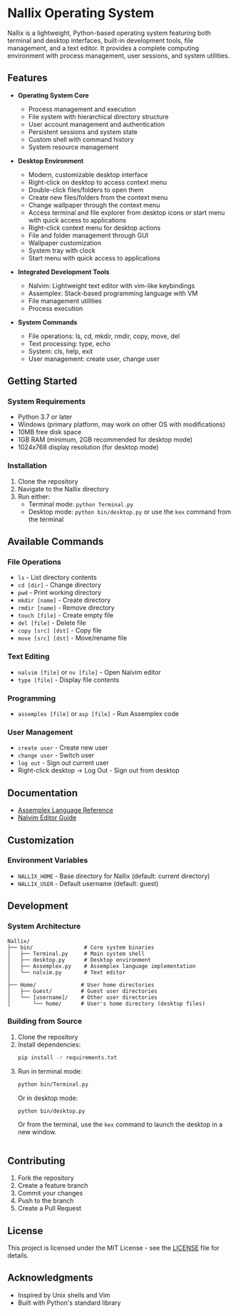 # Nallix Operating System

Nallix is a lightweight, Python-based operating system featuring both terminal and desktop interfaces, built-in development tools, file management, and a text editor. It provides a complete computing environment with process management, user sessions, and system utilities.

## Features

- **Operating System Core**
  - Process management and execution
  - File system with hierarchical directory structure
  - User account management and authentication
  - Persistent sessions and system state
  - Custom shell with command history
  - System resource management

- **Desktop Environment**
  - Modern, customizable desktop interface
  - Right-click on desktop to access context menu
  - Double-click files/folders to open them
  - Create new files/folders from the context menu
  - Change wallpaper through the context menu
  - Access terminal and file explorer from desktop icons or start menu with quick access to applications
  - Right-click context menu for desktop actions
  - File and folder management through GUI
  - Wallpaper customization
  - System tray with clock
  - Start menu with quick access to applications

- **Integrated Development Tools**
  - Nalvim: Lightweight text editor with vim-like keybindings
  - Assemplex: Stack-based programming language with VM
  - File management utilities
  - Process execution

- **System Commands**
  - File operations: ls, cd, mkdir, rmdir, copy, move, del
  - Text processing: type, echo
  - System: cls, help, exit
  - User management: create user, change user

## Getting Started

### System Requirements
- Python 3.7 or later
- Windows (primary platform, may work on other OS with modifications)
- 10MB free disk space
- 1GB RAM (minimum, 2GB recommended for desktop mode)
- 1024x768 display resolution (for desktop mode)

### Installation
1. Clone the repository
2. Navigate to the Nallix directory
3. Run either:
   - Terminal mode: `python Terminal.py`
   - Desktop mode: `python bin/desktop.py` or use the `kex` command from the terminal

## Available Commands

### File Operations
- `ls` - List directory contents
- `cd [dir]` - Change directory
- `pwd` - Print working directory
- `mkdir [name]` - Create directory
- `rmdir [name]` - Remove directory
- `touch [file]` - Create empty file
- `del [file]` - Delete file
- `copy [src] [dst]` - Copy file
- `move [src] [dst]` - Move/rename file

### Text Editing
- `nalvim [file]` or `nv [file]` - Open Nalvim editor
- `type [file]` - Display file contents

### Programming
- `assemplex [file]` or `asp [file]` - Run Assemplex code

### User Management
- `create user` - Create new user
- `change user` - Switch user
- `log out` - Sign out current user
- Right-click desktop → Log Out - Sign out from desktop

## Documentation

- [Assemplex Language Reference](./bin/ASSEMPLEX_README.md)
- [Nalvim Editor Guide](./bin/NALVIM_README.md)

## Customization

### Environment Variables
- `NALLIX_HOME` - Base directory for Nallix (default: current directory)
- `NALLIX_USER` - Default username (default: guest)

## Development

### System Architecture

```
Nallix/
├── bin/                # Core system binaries
│   ├── Terminal.py     # Main system shell
│   ├── desktop.py      # Desktop environment
│   ├── Assemplex.py    # Assemplex language implementation
│   └── nalvim.py       # Text editor
│
├── Home/              # User home directories
│   ├── Guest/         # Guest user directories
│   └── [username]/    # Other user directories
│       └── home/      # User's home directory (desktop files)
```

### Building from Source
1. Clone the repository
2. Install dependencies:
   ```bash
   pip install -r requirements.txt
   ```
3. Run in terminal mode:
   ```bash
   python bin/Terminal.py
   ```
   Or in desktop mode:
   ```bash
   python bin/desktop.py
   ```
   Or from the terminal, use the `kex` command to launch the desktop in a new window.
   ```

## Contributing

1. Fork the repository
2. Create a feature branch
3. Commit your changes
4. Push to the branch
5. Create a Pull Request

## License

This project is licensed under the MIT License - see the [LICENSE](LICENSE) file for details.

## Acknowledgments

- Inspired by Unix shells and Vim
- Built with Python's standard library
